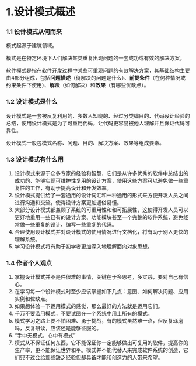 # 1.设计模式概述

### 1.1 设计模式从何而来

模式起源于建筑领域。

模式是在特定环境下人们解决某类重复出现问题的一套成功或有效的解决方案。

软件模式是指在软件开发过程中某些可重现问题的有效解决方案，其基础结构主要由4部分组成，包括**问题描述**（待解决的问题是什么）、**前提条件**（在何种情况或约束条件下使用）、**解法**（如何解决）和**效果**（有哪些优缺点）。

### 1.2 设计模式是什么

设计模式是一套被反复利用的、多数人知晓的、经过分类编目的、代码设计经验的总结，使用设计模式是为了可重用代码，让代码更容易被他人理解并且保证代码可靠性。

设计模式一般包模式名称、问题、目的、解决方案、效果等组成要素。

### 1.3 设计模式有什么用

1. 设计模式来源于众多专家的经验和智慧，它们是从许多优秀的软件中总结出的成功的、能够实现可维护性复用的设计方案，使用这些方案可以避免做一些重复性的工作，有助于提高设计和开发效率。
2. 设计模式提供给了一套通用的设计词汇和一种通用的形式来方便开发人员之间进行沟通和交流，使得设计方案更加通俗易懂。
3. 大部分设计模式都兼顾了系统的可重用性和和可拓展性，这使得开发人员可以更好地重用一些已有的设计方案、功能模块甚至一个完整的软件系统，避免经常做一些重复的设计、编写一些重复的代码。
4. 合理使用设计模式并对设计模式的使用情况进行文档化，将有助于别人更快的理解系统。
5. 学习设计模式将有助于初学者更加深入地理解面向对象思想。

### 1.4 作者个人观点

1. 掌握设计模式并不是件很难的事情，关键在于多思考，多实践，要对自己有信心。
2. 在学习每一个设计模式时至少应该掌握如下几点：意图、如何解决问题、应用实例和优缺点。
3. 如果想体验一下运用模式的感觉，那么最好的方法就是运用它们。
4. 千万不要滥用模式，不要试图在一个系统中用上所有的模式。
5. 模式学习之路上要不怕困难、勇于挑战，有的模式虽然难一点，但反复琢磨吗，反复研读，应该还是能够征服的。
6. “手中无模式，心中有模式”
7. 模式从不保证任何东西，它不能保证你一定能够做出可复用的软件，提高你的生产率，更不能保证世界和平。模式并不能代替人来完成软件系统的创造，它们只不过会给那些缺乏经验但却具备才能和创造力的人带来希望。